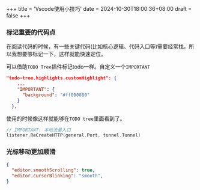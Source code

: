 +++
title = 'Vscode使用小技巧'
date = 2024-10-30T18:00:36+08:00
draft = false
+++

### 标记重要的代码点

在阅读代码的时候，有一些关键代码(比如核心逻辑、代码入口等)需要经常找，所以我想要够标记一下，这样就能快速定位。

可以借助`TODO Tree`插件标记todo一样。自定义一个`IMPORTANT`

```json
"todo-tree.highlights.customHighlight": {
    ...
    "IMPORTANT": {
      "background": "#ff000080"
    }
  },
```

使用的时候像这样就能够在`TODO tree`里面看到了。

```go
// IMPORTANT: 本地流量入口
listener.ReCreateHTTP(general.Port, tunnel.Tunnel)
```

### 光标移动更加顺滑

```json
{
  "editor.smoothScrolling": true,
  "editor.cursorBlinking": "smooth",
}
```
